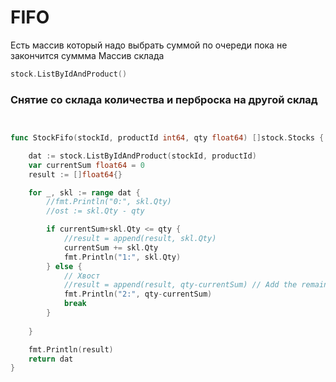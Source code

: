 # FIFO

Есть массив который надо выбрать суммой по очереди пока не закончится суммма
Массив склада

```go
stock.ListByIdAndProduct()
```

###  Снятие со склада количества и перброска на другой склад

```go


func StockFifo(stockId, productId int64, qty float64) []stock.Stocks {

	dat := stock.ListByIdAndProduct(stockId, productId)
	var currentSum float64 = 0
	result := []float64{}

	for _, skl := range dat {
		//fmt.Println("0:", skl.Qty)
		//ost := skl.Qty - qty

		if currentSum+skl.Qty <= qty {
			//result = append(result, skl.Qty)
			currentSum += skl.Qty
			fmt.Println("1:", skl.Qty)
		} else {
			// Хвост
			//result = append(result, qty-currentSum) // Add the remaining amount needed
			fmt.Println("2:", qty-currentSum)
			break
		}
	
	}

	fmt.Println(result)
	return dat
}
```
